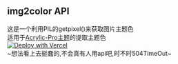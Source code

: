 ## img2color API
这是一个利用PIL的getpixel()来获取图片主题色<br/>
适用于[Acrylic-Pro主题](https://github.com/hexo-theme-Acrylic/hexo-theme-Acrylic)的提取主题色<br/>
[![Deploy with Vercel](https://vercel.com/button)](https://vercel.com/new/clone?repository-url=https%3A%2F%2Fgithub.com%2Fhexo-theme-Acrylic%2Fimg2color&project-name=hexo-theme-acrylic-api&repository-name=hexo-theme-acrylic-api&redirect-url=https%3A%2F%2Fgithub.com%2Fhexo-theme-Acrylic%2Fimg2color)<br/>
~想法看上去挺蠢的,不会真有人用api吧,时不时504TimeOut~<br/>
